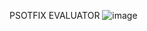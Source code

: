 PSOTFIX EVALUATOR
![image](https://github.com/user-attachments/assets/afb9e284-2272-4ab8-af84-8ffd18e948fa)
